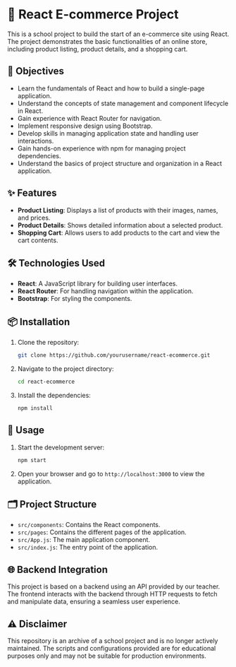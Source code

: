 # 🛒 React E-commerce Project

This is a school project to build the start of an e-commerce site using React. The project demonstrates the basic functionalities of an online store, including product listing, product details, and a shopping cart.

## 🎯 Objectives

- Learn the fundamentals of React and how to build a single-page application.
- Understand the concepts of state management and component lifecycle in React.
- Gain experience with React Router for navigation.
- Implement responsive design using Bootstrap.
- Develop skills in managing application state and handling user interactions.
- Gain hands-on experience with npm for managing project dependencies.
- Understand the basics of project structure and organization in a React application.

## ✨ Features

- **Product Listing**: Displays a list of products with their images, names, and prices.
- **Product Details**: Shows detailed information about a selected product.
- **Shopping Cart**: Allows users to add products to the cart and view the cart contents.

## 🛠️ Technologies Used

- **React**: A JavaScript library for building user interfaces.
- **React Router**: For handling navigation within the application.
- **Bootstrap**: For styling the components.

## 📦 Installation

1. Clone the repository:
    ```bash
    git clone https://github.com/yourusername/react-ecommerce.git
    ```
2. Navigate to the project directory:
    ```bash
    cd react-ecommerce
    ```
3. Install the dependencies:
    ```bash
    npm install
    ```

## 🚀 Usage

1. Start the development server:
    ```bash
    npm start
    ```
2. Open your browser and go to `http://localhost:3000` to view the application.

## 🗂️ Project Structure

- `src/components`: Contains the React components.
- `src/pages`: Contains the different pages of the application.
- `src/App.js`: The main application component.
- `src/index.js`: The entry point of the application.

## 🌐 Backend Integration

This project is based on a backend using an API provided by our teacher. The frontend interacts with the backend through HTTP requests to fetch and manipulate data, ensuring a seamless user experience.

## ⚠️ Disclaimer

This repository is an archive of a school project and is no longer actively maintained. The scripts and configurations provided are for educational purposes only and may not be suitable for production environments.
